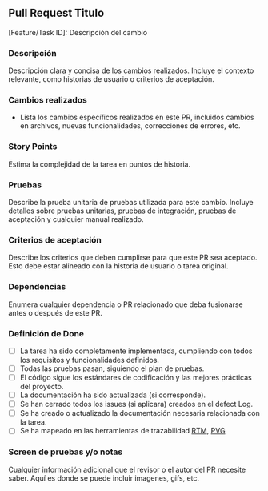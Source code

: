 ## Pull Request Titulo

[Feature/Task ID]: Descripción del cambio

### Descripción

Descripción clara y concisa de los cambios realizados. Incluye el contexto relevante, como historias de usuario o criterios de aceptación.

### Cambios realizados

- Lista los cambios específicos realizados en este PR, incluidos cambios en archivos, nuevas funcionalidades, correcciones de errores, etc.

### Story Points

Estima la complejidad de la tarea en puntos de historia.

### Pruebas

Describe la prueba unitaria de pruebas utilizada para este cambio. Incluye detalles sobre pruebas unitarias, pruebas de integración, pruebas de aceptación y cualquier manual realizado.

### Criterios de aceptación

Describe los criterios que deben cumplirse para que este PR sea aceptado. Esto debe estar alineado con la historia de usuario o tarea original.

### Dependencias

Enumera cualquier dependencia o PR relacionado que deba fusionarse antes o después de este PR.


### Definición de Done

- [ ] La tarea ha sido completamente implementada, cumpliendo con todos los requisitos y funcionalidades definidos.
- [ ] Todas las pruebas pasan, siguiendo el plan de pruebas.
- [ ] El código sigue los estándares de codificación y las mejores prácticas del proyecto.
- [ ] La documentación ha sido actualizada (si corresponde).
- [ ] Se han cerrado todos los issues (si aplicara) creados en el defect Log.
- [ ] Se ha creado o actualizado la documentación necesaria relacionada con la tarea.
- [ ] Se ha mapeado en las herramientas de trazabilidad [RTM](https://docs.google.com/spreadsheets/d/1Dqh-fTPP5tEfbQ_cVwz-jI74CmAe0DkSAw2a-vVrbVk/edit?usp=sharing), [PVG](https://docs.google.com/spreadsheets/d/1mFO9Bb7gJysk4sDaJ2z7ufl0epSR40XKp3J-r4IxFVc/edit#gid=1369995251)

### Screen de pruebas y/o notas

Cualquier información adicional que el revisor o el autor del PR necesite saber. Aquí es donde se puede incluir imagenes, gifs, etc.
